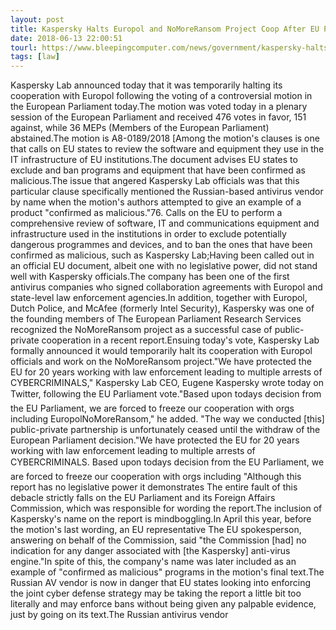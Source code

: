 ```yaml
---
layout: post
title: Kaspersky Halts Europol and NoMoreRansom Project Coop After EU Parliament Vote
date: 2018-06-13 22:00:51
tourl: https://www.bleepingcomputer.com/news/government/kaspersky-halts-europol-and-nomoreransom-project-coop-after-eu-parliament-vote/
tags: [law]
---
```

Kaspersky Lab announced today that it was temporarily halting its cooperation with Europol following the voting of a controversial motion in the European Parliament today.The motion was voted today in a plenary session of the European Parliament and received 476 votes in favor, 151 against, while 36 MEPs (Members of the European Parliament) abstained.The motion is A8-0189/2018 [Among the motion's clauses is one that calls on EU states to review the software and equipment they use in the IT infrastructure of EU institutions.The document advises EU states to exclude and ban programs and equipment that have been confirmed as malicious.The issue that angered Kaspersky Lab officials was that this particular clause specifically mentioned the Russian-based antivirus vendor by name when the motion's authors attempted to give an example of a product "confirmed as malicious."76. Calls on the EU to perform a comprehensive review of software, IT and communications equipment and infrastructure used in the institutions in order to exclude potentially dangerous programmes and devices, and to ban the ones that have been confirmed as malicious, such as Kaspersky Lab;Having been called out in an official EU document, albeit one with no legislative power, did not stand well with Kaspersky officials.The company has been one of the first antivirus companies who signed collaboration agreements with Europol and state-level law enforcement agencies.In addition, together with Europol, Dutch Police, and McAfee (formerly Intel Security), Kaspersky was one of the founding members of The European Parliament Research Services recognized the NoMoreRansom project as a successful case of public-private cooperation in a recent report.Ensuing today's vote, Kaspersky Lab formally announced it would temporarily halt its cooperation with Europol officials and work on the NoMoreRansom project."We have protected the EU for 20 years working with law enforcement leading to multiple arrests of CYBERCRIMINALS," Kaspersky Lab CEO, Eugene Kaspersky wrote today on Twitter, following the EU Parliament vote."Based upon todays decision from the EU Parliament, we are forced to freeze our cooperation with orgs including EuropolNoMoreRansom," he added. "The way we conducted [this] public-private partnership is unfortunately ceased until the withdraw of the European Parliament decision."We have protected the EU for 20 years working with law enforcement leading to multiple arrests of CYBERCRIMINALS. Based upon todays decision from the EU Parliament, we are forced to freeze our cooperation with orgs including "Although this report has no legislative power it demonstrates The entire fault of this debacle strictly falls on the EU Parliament and its Foreign Affairs Commission, which was responsible for wording the report.The inclusion of Kaspersky's name on the report is mindboggling.In April this year, before the motion's last wording, an EU representative The EU spokesperson, answering on behalf of the Commission, said "the Commission [had] no indication for any danger associated with [the Kaspersky] anti-virus engine."In spite of this, the company's name was later included as an example of "confirmed as malicious" programs in the motion's final text.The Russian AV vendor is now in danger that EU states looking into enforcing the joint cyber defense strategy may be taking the report a little bit too literally and may enforce bans without being given any palpable evidence, just by going on its text.The Russian antivirus vendor 